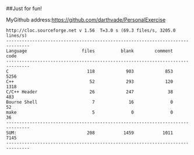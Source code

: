 ##Just for fun!

MyGithub address:https://github.com/darthvade/PersonalExercise


    http://cloc.sourceforge.net v 1.56  T=3.0 s (69.3 files/s, 3205.0 lines/s)
    -------------------------------------------------------------------------------
    Language                     files          blank        comment           code
    -------------------------------------------------------------------------------
    C                              118            903            853           5256
    C++                             52            293            120           1318
    C/C++ Header                    26            247             38            483
    Bourne Shell                     7             16              0             52
    make                             5              0              0             36
    -------------------------------------------------------------------------------
    SUM:                           208           1459           1011           7145
    -------------------------------------------------------------------------------








